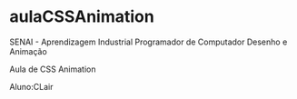 aulaCSSAnimation
================

SENAI - Aprendizagem Industrial Programador de Computador
Desenho e Animação


Aula de CSS Animation 

Aluno:CLair